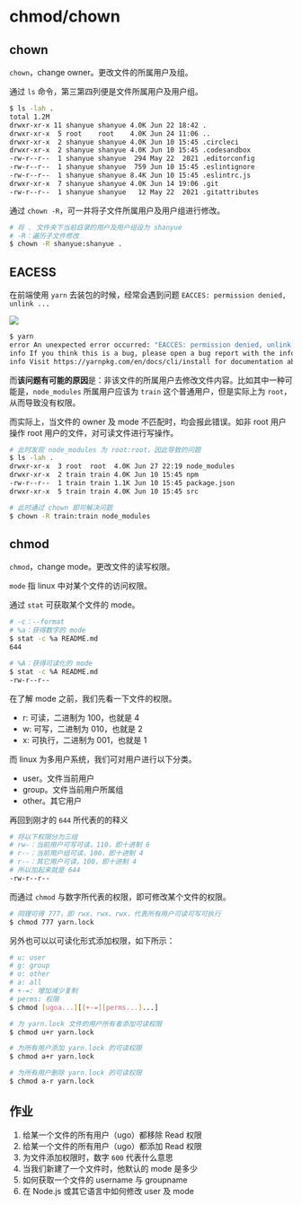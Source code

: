 # chmod/chown

## chown

`chown`，change owner。更改文件的所属用户及组。

通过 `ls` 命令，第三第四列便是文件所属用户及用户组。

``` bash
$ ls -lah .
total 1.2M
drwxr-xr-x 11 shanyue shanyue 4.0K Jun 22 18:42 .
drwxr-xr-x  5 root    root    4.0K Jun 24 11:06 ..
drwxr-xr-x  2 shanyue shanyue 4.0K Jun 10 15:45 .circleci
drwxr-xr-x  2 shanyue shanyue 4.0K Jun 10 15:45 .codesandbox
-rw-r--r--  1 shanyue shanyue  294 May 22  2021 .editorconfig
-rw-r--r--  1 shanyue shanyue  759 Jun 10 15:45 .eslintignore
-rw-r--r--  1 shanyue shanyue 8.4K Jun 10 15:45 .eslintrc.js
drwxr-xr-x  7 shanyue shanyue 4.0K Jun 14 19:06 .git
-rw-r--r--  1 shanyue shanyue   12 May 22  2021 .gitattributes
```

通过 `chown -R`，可一并将子文件所属用户及用户组进行修改。

``` bash
# 将 . 文件夹下当前目录的用户及用户组设为 shanyue
# -R：遍历子文件修改
$ chown -R shanyue:shanyue .
```

## EACESS

在前端使用 `yarn` 去装包的时候，经常会遇到问题 `EACCES: permission denied, unlink ...`

![](https://static.shanyue.tech/images/22-06-27/clipboard-9926.36e29b.webp)

``` bash
$ yarn
error An unexpected error occurred: "EACCES: permission denied, unlink '/home/train/Documents/react/node_modules/@babel/cli/node_modules/commander/CHANGELOG.md'".
info If you think this is a bug, please open a bug report with the information provided in "/home/train/Documents/react/packages/react/yarn-error.log".
info Visit https://yarnpkg.com/en/docs/cli/install for documentation about this command.
```

而**该问题有可能的原因**是：非该文件的所属用户去修改文件内容。比如其中一种可能是，`node_modules` 所属用户应该为 `train` 这个普通用户，但是实际上为 `root`，从而导致没有权限。

而实际上，当文件的 owner 及 mode 不匹配时，均会报此错误。如非 root 用户操作 root 用户的文件，对可读文件进行写操作。

``` bash
# 此时发现 node_modules 为 root:root，因此导致的问题
$ ls -lah .
drwxr-xr-x  3 root  root  4.0K Jun 27 22:19 node_modules
drwxr-xr-x  2 train train 4.0K Jun 10 15:45 npm
-rw-r--r--  1 train train 1.1K Jun 10 15:45 package.json
drwxr-xr-x  5 train train 4.0K Jun 10 15:45 src

# 此时通过 chown 即可解决问题
$ chown -R train:train node_modules
```

## chmod

`chmod`，change mode。更改文件的读写权限。

`mode` 指 linux 中对某个文件的访问权限。

通过 `stat` 可获取某个文件的 mode。

``` bash
# -c：--format
# %a：获得数字的 mode
$ stat -c %a README.md
644

# %A：获得可读化的 mode
$ stat -c %A README.md 
-rw-r--r--
```

在了解 mode 之前，我们先看一下文件的权限。

+ r: 可读，二进制为 100，也就是 4
+ w: 可写，二进制为 010，也就是 2
+ x: 可执行，二进制为 001，也就是 1

而 linux 为多用户系统，我们可对用户进行以下分类。

+ user。文件当前用户
+ group。文件当前用户所属组
+ other。其它用户

再回到刚才的 `644` 所代表的的释义

``` bash
# 将以下权限分为三组
# rw-：当前用户可写可读，110，即十进制 6
# r--：当前用户组可读，100，即十进制 4
# r--：其它用户可读，100，即十进制 4
# 所以加起来就是 644
-rw-r--r--
```

而通过 `chmod` 与数字所代表的权限，即可修改某个文件的权限。

``` bash
# 同理可得 777，即 rwx、rwx、rwx，代表所有用户可读可写可执行
$ chmod 777 yarn.lock
```

另外也可以以可读化形式添加权限，如下所示：

``` bash
# u: user
# g: group
# o: other
# a: all
# +-=: 增加减少复制
# perms: 权限
$ chmod [ugoa...][[+-=][perms...]...]

# 为 yarn.lock 文件的用户所有者添加可读权限
$ chmod u+r yarn.lock

# 为所有用户添加 yarn.lock 的可读权限
$ chmod a+r yarn.lock

# 为所有用户删除 yarn.lock 的可读权限
$ chmod a-r yarn.lock
```

## 作业

1. 给某一个文件的所有用户（ugo）都移除 Read 权限
1. 给某一个文件的所有用户（ugo）都添加 Read 权限
1. 为文件添加权限时，数字 `600` 代表什么意思
1. 当我们新建了一个文件时，他默认的 mode 是多少
1. 如何获取一个文件的 username 与 groupname
1. 在 Node.js 或其它语言中如何修改 user 及 mode
